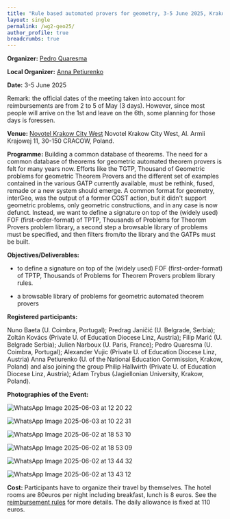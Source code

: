 ```yaml
---
title: "Rule based automated provers for geometry, 3-5 June 2025, Krakow, Poland"
layout: single
permalink: /wg2-geo25/
author_profile: true
breadcrumbs: true
---
```


**Organizer:**  [Pedro Quaresma](http://www.mat.uc.pt/~pedro/)

**Local Organizer:**  [Anna Petiurenko](https://www.researchgate.net/profile/Anna-Petiurenko)

**Date:** 3-5 June 2025

Remark: the official dates of the meeting taken into account for reimbursements are from 2 to 5 of May (3 days). However, since most people will arrive on the 1st and leave on the 6th, some planning for those days is foressen.

**Venue:** [Novotel Krakow City West](https://all.accor.com/hotel/3407/index.en.shtml) Novotel Krakow City West, Al. Armii Krajowej 11, 30-150 CRACOW, Poland.


**Programme:** Building a common database of theorems. The need for a common database of theorems for geometric automated theorem provers is felt for many years now. Efforts like the TGTP, Thousand of Geometric problems for geometric Theorem Provers and the different set of examples contained in the various GATP currently available, must be rethink, fused, remade or a new system should emerge. A common format for geometry, interGeo, was the output of a former COST action, but it didn't support geometric problems, only geometric constructions, and in any case is now defunct. Instead, we want to  define a signature on top of the (widely used) FOF (first-order-format) of TPTP, Thousands of Problems for Theorem Provers problem library, a second step a browsable library of problems must be specified, and then filters from/to the library and the GATPs must be built.

**Objectives/Deliverables:**

* to  define a signature on top of the (widely used) FOF (first-order-format) of TPTP, Thousands of Problems for Theorem Provers problem library rules.

* a browsable library of problems for geometric automated theorem provers

**Registered participants:** 

Nuno Baeta (U. Coimbra, Portugal); Predrag Janičić (U. Belgrade, Serbia); Zoltán Kovács (Private U. of Education Diocese Linz, Austria); Filip Marić (U. Belgrade Serbia); Julien Narboux (U. Paris, France); Pedro Quaresma (U. Coimbra, Portugal); Alexander Vujic (Private U. of Education Diocese Linz, Austria) Anna Petiurenko (U. of the National Education Commission, Krakow, Poland) and also joining the group Philip Hallwirth (Private U. of Education Diocese Linz, Austria); Adam Trybus (Jagiellonian University, Krakow, Poland).

**Photographies of the Event:** 

![WhatsApp Image 2025-06-03 at 12 20 22](https://github.com/user-attachments/assets/2e9a2501-86d3-4743-8f57-a61b6a7e6b56)

![WhatsApp Image 2025-06-03 at 10 22 31](https://github.com/user-attachments/assets/acea8ed5-8d5c-4da9-b9b5-03ebd2fc86ce)

![WhatsApp Image 2025-06-02 at 18 53 10](https://github.com/user-attachments/assets/d9c0e637-ed9d-48e5-9bdc-228e640b57e0)

![WhatsApp Image 2025-06-02 at 18 53 09](https://github.com/user-attachments/assets/a6beba3f-bb68-4436-8b76-2dda93fec3ee)

![WhatsApp Image 2025-06-02 at 13 44 32](https://github.com/user-attachments/assets/bb7e1d63-30d0-40df-8113-39b78c921189)

![WhatsApp Image 2025-06-02 at 13 43 12](https://github.com/user-attachments/assets/32c32212-7e58-4109-a692-2c8a0cc9bc25)




**Cost:** Participants have to organize their travel by themselves. The hotel rooms are 80euros per night including breakfast, lunch is 8 euros.  See the [reimbursement rules](https://europroofnet.github.io/reimbursement-rules/) for more details. The daily allowance is fixed at 110 euros.

